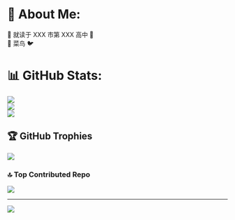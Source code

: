 # 💫 About Me:
🏫 就读于 XXX 市第 XXX 高中 🏫<br>🥬 菜鸟 🐦

# 📊 GitHub Stats:
![](https://github-readme-stats.vercel.app/api?username=mumu-lhl&theme=radical&hide_border=false&include_all_commits=false&count_private=true)<br/>
![](https://github-readme-streak-stats.herokuapp.com/?user=mumu-lhl&theme=radical&hide_border=false)<br/>
![](https://github-readme-stats.vercel.app/api/top-langs/?username=mumu-lhl&theme=radical&hide_border=false&include_all_commits=false&count_private=true&layout=compact&hide=emacs%20lisp&size_weight=0.5&count_weight=0.5)

## 🏆 GitHub Trophies
![](https://github-profile-trophy.vercel.app/?username=mumu-lhl&theme=radical&no-frame=false&no-bg=true&margin-w=4)

### 🔝 Top Contributed Repo
![](https://github-contributor-stats.vercel.app/api?username=mumu-lhl&limit=5&theme=radical&combine_all_yearly_contributions=true)

---
[![](https://visitcount.itsvg.in/api?id=mumu-lhl&icon=0&color=0)](https://visitcount.itsvg.in)

<!-- Proudly created with GPRM ( https://gprm.itsvg.in ) -->
